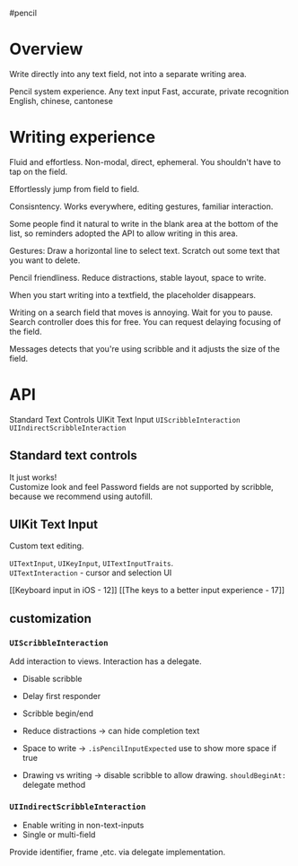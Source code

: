 #pencil

# Overview
Write directly into any text field, not into a separate writing area.

Pencil system experience.
Any text input
Fast, accurate, private recognition
English, chinese, cantonese
# Writing experience
Fluid and effortless.  Non-modal, direct, ephemeral.  You shouldn't have to tap on the field.

Effortlessly jump from field to field.  

Consisntency.  Works everywhere, editing gestures, familiar interaction.  

Some people find it natural to write in the blank area at the bottom of the list, so reminders adopted the API to allow writing in this area.

Gestures: Draw a horizontal line to select text.  Scratch out some text that you want to delete.

Pencil friendliness.  Reduce distractions, stable layout, space to write.

When you start writing into a textfield, the placeholder disappears.  

Writing on a search field that moves is annoying.  Wait for you to pause.  Search controller does this for free.  You can request delaying focusing of the field.

Messages detects that you're using scribble and it adjusts the size of the field.
# API
Standard Text Controls
UIKit Text Input
`UIScribbleInteraction`
`UIIndirectScribbleInteraction`

## Standard text controls

It just works!  
Customize look and feel
Password fields are not supported by scribble, because we recommend using autofill.

## UIKit Text Input
Custom text editing.

`UITextInput`, `UIKeyInput`, `UITextInputTraits`.  
`UITextInteraction` - cursor and selection UI

[[Keyboard input in iOS - 12]]
[[The keys to a better input experience - 17]]

## customization
### `UIScribbleInteraction`

Add interaction to views.  Interaction has a delegate.
* Disable scribble
* Delay first responder
* Scribble begin/end

* Reduce distractions -> can hide completion text
* Space to write -> `.isPencilInputExpected` use to show more space if true
* Drawing vs writing -> disable scribble to allow drawing.  `shouldBeginAt:` delegate method

### `UIIndirectScribbleInteraction`

* Enable writing in non-text-inputs
* Single or multi-field


Provide identifier, frame ,etc. via delegate implementation.
